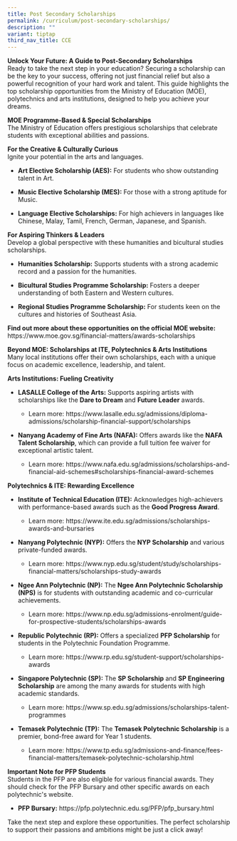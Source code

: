 ```yaml
---
title: Post Secondary Scholarships
permalink: /curriculum/post-secondary-scholarships/
description: ""
variant: tiptap
third_nav_title: CCE
---
```

<p><strong>Unlock Your Future: A Guide to Post-Secondary Scholarships</strong>
<br>Ready to take the next step in your education? Securing a scholarship
can be the key to your success, offering not just financial relief but
also a powerful recognition of your hard work and talent. This guide highlights
the top scholarship opportunities from the Ministry of Education (MOE),
polytechnics and arts institutions, designed to help you achieve your dreams.</p>
<p><strong>MOE Programme-Based &amp; Special Scholarships</strong>
<br>The Ministry of Education offers prestigious scholarships that celebrate
students with exceptional abilities and passions.</p>
<p><strong>For the Creative &amp; Culturally Curious</strong>
<br>Ignite your potential in the arts and languages.</p>
<ul data-tight="true" class="tight">
<li>
<p><strong>Art Elective Scholarship (AES):</strong> For students who show
outstanding talent in Art.</p>
</li>
<li>
<p><strong>Music Elective Scholarship (MES):</strong> For those with a strong
aptitude for Music.</p>
</li>
<li>
<p><strong>Language Elective Scholarships:</strong> For high achievers in
languages like Chinese, Malay, Tamil, French, German, Japanese, and Spanish.</p>
</li>
</ul>
<p><strong>For Aspiring Thinkers &amp; Leaders</strong>
<br>Develop a global perspective with these humanities and bicultural studies
scholarships.</p>
<ul data-tight="true" class="tight">
<li>
<p><strong>Humanities Scholarship:</strong> Supports students with a strong
academic record and a passion for the humanities.</p>
</li>
<li>
<p><strong>Bicultural Studies Programme Scholarship:</strong> Fosters a deeper
understanding of both Eastern and Western cultures.</p>
</li>
<li>
<p><strong>Regional Studies Programme Scholarship:</strong> For students keen
on the cultures and histories of Southeast Asia.</p>
</li>
</ul>
<p><strong>Find out more about these opportunities on the official MOE website:</strong> 
<a rel="noopener noreferrer nofollow" target="_blank">https://www.moe.gov.sg/financial-matters/awards-scholarships</a>
</p>
<p><strong>Beyond MOE: Scholarships at ITE, Polytechnics &amp; Arts Institutions</strong>
<br>Many local institutions offer their own scholarships, each with a unique
focus on academic excellence, leadership, and talent.</p>
<p><strong>Arts Institutions: Fueling Creativity</strong>
</p>
<ul data-tight="true" class="tight">
<li>
<p><strong>LASALLE College of the Arts:</strong> Supports aspiring artists
with scholarships like the <strong>Dare to Dream</strong> and <strong>Future Leader</strong> awards.</p>
<ul data-tight="true" class="tight">
<li>
<p>Learn more: <a rel="noopener noreferrer nofollow" target="_blank">https://www.lasalle.edu.sg/admissions/diploma-admissions/scholarship-financial-support/scholarships</a>
</p>
</li>
</ul>
</li>
<li>
<p><strong>Nanyang Academy of Fine Arts (NAFA):</strong> Offers awards like
the <strong>NAFA Talent Scholarship</strong>, which can provide a full tuition
fee waiver for exceptional artistic talent.</p>
<ul data-tight="true" class="tight">
<li>
<p>Learn more: <a rel="noopener noreferrer nofollow" target="_blank">https://www.nafa.edu.sg/admissions/scholarships-and-financial-aid-schemes#scholarships-financial-award-schemes</a>
</p>
</li>
</ul>
</li>
</ul>
<p><strong>Polytechnics &amp; ITE: Rewarding Excellence</strong>
</p>
<ul data-tight="true" class="tight">
<li>
<p><strong>Institute of Technical Education (ITE):</strong> Acknowledges high-achievers
with performance-based awards such as the <strong>Good Progress Award</strong>.</p>
<ul data-tight="true" class="tight">
<li>
<p>Learn more: <a rel="noopener noreferrer nofollow" target="_blank">https://www.ite.edu.sg/admissions/scholarships-awards-and-bursaries</a>
</p>
</li>
</ul>
</li>
<li>
<p><strong>Nanyang Polytechnic (NYP):</strong> Offers the <strong>NYP Scholarship</strong> and
various private-funded awards.</p>
<ul data-tight="true" class="tight">
<li>
<p>Learn more: <a rel="noopener noreferrer nofollow" target="_blank">https://www.nyp.edu.sg/student/study/scholarships-financial-matters/scholarships-study-awards</a>
</p>
</li>
</ul>
</li>
<li>
<p><strong>Ngee Ann Polytechnic (NP):</strong> The <strong>Ngee Ann Polytechnic Scholarship (NPS)</strong> is
for students with outstanding academic and co-curricular achievements.</p>
<ul data-tight="true" class="tight">
<li>
<p>Learn more: <a rel="noopener noreferrer nofollow" target="_blank">https://www.np.edu.sg/admissions-enrolment/guide-for-prospective-students/scholarships-awards</a>
</p>
</li>
</ul>
</li>
<li>
<p><strong>Republic Polytechnic (RP):</strong> Offers a specialized <strong>PFP Scholarship</strong> for
students in the Polytechnic Foundation Programme.</p>
<ul data-tight="true" class="tight">
<li>
<p>Learn more: <a rel="noopener noreferrer nofollow" target="_blank">https://www.rp.edu.sg/student-support/scholarships-awards</a>
</p>
</li>
</ul>
</li>
<li>
<p><strong>Singapore Polytechnic (SP):</strong> The <strong>SP Scholarship</strong> and <strong>SP Engineering Scholarship</strong> are
among the many awards for students with high academic standards.</p>
<ul data-tight="true" class="tight">
<li>
<p>Learn more: <a rel="noopener noreferrer nofollow" target="_blank">https://www.sp.edu.sg/admissions/scholarships-talent-programmes</a>
</p>
</li>
</ul>
</li>
<li>
<p><strong>Temasek Polytechnic (TP):</strong> The <strong>Temasek Polytechnic Scholarship</strong> is
a premier, bond-free award for Year 1 students.</p>
<ul data-tight="true" class="tight">
<li>
<p>Learn more: <a rel="noopener noreferrer nofollow" target="_blank">https://www.tp.edu.sg/admissions-and-finance/fees-financial-matters/temasek-polytechnic-scholarship.html</a>
</p>
</li>
</ul>
</li>
</ul>
<p><strong>Important Note for PFP Students</strong>
<br>Students in the PFP are also eligible for various financial awards. They
should check for the PFP Bursary and other specific awards on each polytechnic's
website.</p>
<ul data-tight="true" class="tight">
<li>
<p><strong>PFP Bursary:</strong>  <a rel="noopener noreferrer nofollow" target="_blank">https://pfp.polytechnic.edu.sg/PFP/pfp_bursary.html</a>
</p>
</li>
</ul>
<p>Take the next step and explore these opportunities. The perfect scholarship
to support their passions and ambitions might be just a click away!</p>